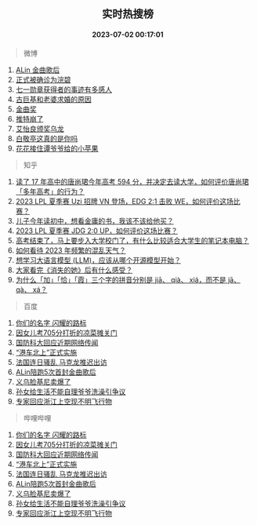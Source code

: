 <div align="center"><h2>实时热搜榜</h2><h4>2023-07-02 00:17:01</h4></div>

> 微博  

1. [ALin 金曲歌后](https://s.weibo.com/weibo?q=ALin%20%E9%87%91%E6%9B%B2%E6%AD%8C%E5%90%8E&t=31&band_rank=1&Refer=top)<br />
2. [正式被确诊为浣碧](https://s.weibo.com/weibo?q=%23%E6%AD%A3%E5%BC%8F%E8%A2%AB%E7%A1%AE%E8%AF%8A%E4%B8%BA%E6%B5%A3%E7%A2%A7%23&t=31&band_rank=2&Refer=top)<br />
3. [七一勋章获得者的事迹有多感人](https://s.weibo.com/weibo?q=%23%E4%B8%83%E4%B8%80%E5%8B%8B%E7%AB%A0%E8%8E%B7%E5%BE%97%E8%80%85%E7%9A%84%E4%BA%8B%E8%BF%B9%E6%9C%89%E5%A4%9A%E6%84%9F%E4%BA%BA%23&t=31&band_rank=3&Refer=top)<br />
4. [古巨基和老婆求婚的原因](https://s.weibo.com/weibo?q=%23%E5%8F%A4%E5%B7%A8%E5%9F%BA%E5%92%8C%E8%80%81%E5%A9%86%E6%B1%82%E5%A9%9A%E7%9A%84%E5%8E%9F%E5%9B%A0%23&t=31&band_rank=4&Refer=top)<br />
5. [金曲奖](https://s.weibo.com/weibo?q=%E9%87%91%E6%9B%B2%E5%A5%96&t=31&band_rank=5&Refer=top)<br />
6. [推特崩了](https://s.weibo.com/weibo?q=%E6%8E%A8%E7%89%B9%E5%B4%A9%E4%BA%86&t=31&band_rank=6&Refer=top)<br />
7. [艾怡良颁奖乌龙](https://s.weibo.com/weibo?q=%23%E8%89%BE%E6%80%A1%E8%89%AF%E9%A2%81%E5%A5%96%E4%B9%8C%E9%BE%99%23&t=31&band_rank=7&Refer=top)<br />
8. [白敬亭这真的是你吗](https://s.weibo.com/weibo?q=%23%E7%99%BD%E6%95%AC%E4%BA%AD%E8%BF%99%E7%9C%9F%E7%9A%84%E6%98%AF%E4%BD%A0%E5%90%97%23&t=31&band_rank=8&Refer=top)<br />
9. [花花接住谭爷爷给的小苹果](https://s.weibo.com/weibo?q=%23%E8%8A%B1%E8%8A%B1%E6%8E%A5%E4%BD%8F%E8%B0%AD%E7%88%B7%E7%88%B7%E7%BB%99%E7%9A%84%E5%B0%8F%E8%8B%B9%E6%9E%9C%23&t=31&band_rank=9&Refer=top)<br />

> 知乎  

1. [读了 17 年高中的唐尚珺今年高考 594 分，并决定去读大学，如何评价唐尚珺「多年高考」的行为？](https://www.zhihu.com/question/609651139)<br />
2. [2023 LPL 夏季赛 Uzi 招牌 VN 登场，EDG 2:1 击败 WE，如何评价这场比赛？](https://www.zhihu.com/question/609805906)<br />
3. [儿子今年读初中，想看金庸的书，我该不该给他买？](https://www.zhihu.com/question/609342307)<br />
4. [2023 LPL 夏季赛 JDG 2:0 UP，如何评价这场比赛？](https://www.zhihu.com/question/609792660)<br />
5. [高考结束了，马上要步入大学校门了，有什么比较适合大学生的笔记本电脑？](https://www.zhihu.com/question/606656875)<br />
6. [如何看待 2023 年频繁的混乱天气？](https://www.zhihu.com/question/597012158)<br />
7. [想学习大语言模型 (LLM)，应该从哪个开源模型开始？](https://www.zhihu.com/question/608820310)<br />
8. [大家看完《消失的她》后有什么感受？](https://www.zhihu.com/question/609070712)<br />
9. [为什么「加」「恰」「霞」三个字的拼音分别是 jiā、 qià、 xiá，而不是 jā、 qà、 xá？](https://www.zhihu.com/question/609163323)<br />

> 百度  

1. [你们的名字 闪耀的路标](https://www.baidu.com/s?wd=%E4%BD%A0%E4%BB%AC%E7%9A%84%E5%90%8D%E5%AD%97+%E9%97%AA%E8%80%80%E7%9A%84%E8%B7%AF%E6%A0%87&sa=fyb_news&rsv_dl=fyb_news)<br />
2. [因女儿考705分打折的凉菜摊关门](https://www.baidu.com/s?wd=%E5%9B%A0%E5%A5%B3%E5%84%BF%E8%80%83705%E5%88%86%E6%89%93%E6%8A%98%E7%9A%84%E5%87%89%E8%8F%9C%E6%91%8A%E5%85%B3%E9%97%A8&sa=fyb_news&rsv_dl=fyb_news)<br />
3. [国防科大回应近期网络传闻](https://www.baidu.com/s?wd=%E5%9B%BD%E9%98%B2%E7%A7%91%E5%A4%A7%E5%9B%9E%E5%BA%94%E8%BF%91%E6%9C%9F%E7%BD%91%E7%BB%9C%E4%BC%A0%E9%97%BB&sa=fyb_news&rsv_dl=fyb_news)<br />
4. [“港车北上”正式实施](https://www.baidu.com/s?wd=%E2%80%9C%E6%B8%AF%E8%BD%A6%E5%8C%97%E4%B8%8A%E2%80%9D%E6%AD%A3%E5%BC%8F%E5%AE%9E%E6%96%BD&sa=fyb_news&rsv_dl=fyb_news)<br />
5. [法国连日骚乱 马克龙推迟出访](https://www.baidu.com/s?wd=%E6%B3%95%E5%9B%BD%E8%BF%9E%E6%97%A5%E9%AA%9A%E4%B9%B1+%E9%A9%AC%E5%85%8B%E9%BE%99%E6%8E%A8%E8%BF%9F%E5%87%BA%E8%AE%BF&sa=fyb_news&rsv_dl=fyb_news)<br />
6. [ALin陪跑5次首封金曲歌后](https://www.baidu.com/s?wd=ALin%E9%99%AA%E8%B7%915%E6%AC%A1%E9%A6%96%E5%B0%81%E9%87%91%E6%9B%B2%E6%AD%8C%E5%90%8E&sa=fyb_news&rsv_dl=fyb_news)<br />
7. [义乌脸基尼卖爆了](https://www.baidu.com/s?wd=%E4%B9%89%E4%B9%8C%E8%84%B8%E5%9F%BA%E5%B0%BC%E5%8D%96%E7%88%86%E4%BA%86&sa=fyb_news&rsv_dl=fyb_news)<br />
8. [孙女给生活不能自理爷爷洗澡引争议](https://www.baidu.com/s?wd=%E5%AD%99%E5%A5%B3%E7%BB%99%E7%94%9F%E6%B4%BB%E4%B8%8D%E8%83%BD%E8%87%AA%E7%90%86%E7%88%B7%E7%88%B7%E6%B4%97%E6%BE%A1%E5%BC%95%E4%BA%89%E8%AE%AE&sa=fyb_news&rsv_dl=fyb_news)<br />
9. [专家回应浙江上空现不明飞行物](https://www.baidu.com/s?wd=%E4%B8%93%E5%AE%B6%E5%9B%9E%E5%BA%94%E6%B5%99%E6%B1%9F%E4%B8%8A%E7%A9%BA%E7%8E%B0%E4%B8%8D%E6%98%8E%E9%A3%9E%E8%A1%8C%E7%89%A9&sa=fyb_news&rsv_dl=fyb_news)<br />

> 哔哩哔哩  

1. [你们的名字 闪耀的路标](https://www.baidu.com/s?wd=%E4%BD%A0%E4%BB%AC%E7%9A%84%E5%90%8D%E5%AD%97+%E9%97%AA%E8%80%80%E7%9A%84%E8%B7%AF%E6%A0%87&sa=fyb_news&rsv_dl=fyb_news)<br />
2. [因女儿考705分打折的凉菜摊关门](https://www.baidu.com/s?wd=%E5%9B%A0%E5%A5%B3%E5%84%BF%E8%80%83705%E5%88%86%E6%89%93%E6%8A%98%E7%9A%84%E5%87%89%E8%8F%9C%E6%91%8A%E5%85%B3%E9%97%A8&sa=fyb_news&rsv_dl=fyb_news)<br />
3. [国防科大回应近期网络传闻](https://www.baidu.com/s?wd=%E5%9B%BD%E9%98%B2%E7%A7%91%E5%A4%A7%E5%9B%9E%E5%BA%94%E8%BF%91%E6%9C%9F%E7%BD%91%E7%BB%9C%E4%BC%A0%E9%97%BB&sa=fyb_news&rsv_dl=fyb_news)<br />
4. [“港车北上”正式实施](https://www.baidu.com/s?wd=%E2%80%9C%E6%B8%AF%E8%BD%A6%E5%8C%97%E4%B8%8A%E2%80%9D%E6%AD%A3%E5%BC%8F%E5%AE%9E%E6%96%BD&sa=fyb_news&rsv_dl=fyb_news)<br />
5. [法国连日骚乱 马克龙推迟出访](https://www.baidu.com/s?wd=%E6%B3%95%E5%9B%BD%E8%BF%9E%E6%97%A5%E9%AA%9A%E4%B9%B1+%E9%A9%AC%E5%85%8B%E9%BE%99%E6%8E%A8%E8%BF%9F%E5%87%BA%E8%AE%BF&sa=fyb_news&rsv_dl=fyb_news)<br />
6. [ALin陪跑5次首封金曲歌后](https://www.baidu.com/s?wd=ALin%E9%99%AA%E8%B7%915%E6%AC%A1%E9%A6%96%E5%B0%81%E9%87%91%E6%9B%B2%E6%AD%8C%E5%90%8E&sa=fyb_news&rsv_dl=fyb_news)<br />
7. [义乌脸基尼卖爆了](https://www.baidu.com/s?wd=%E4%B9%89%E4%B9%8C%E8%84%B8%E5%9F%BA%E5%B0%BC%E5%8D%96%E7%88%86%E4%BA%86&sa=fyb_news&rsv_dl=fyb_news)<br />
8. [孙女给生活不能自理爷爷洗澡引争议](https://www.baidu.com/s?wd=%E5%AD%99%E5%A5%B3%E7%BB%99%E7%94%9F%E6%B4%BB%E4%B8%8D%E8%83%BD%E8%87%AA%E7%90%86%E7%88%B7%E7%88%B7%E6%B4%97%E6%BE%A1%E5%BC%95%E4%BA%89%E8%AE%AE&sa=fyb_news&rsv_dl=fyb_news)<br />
9. [专家回应浙江上空现不明飞行物](https://www.baidu.com/s?wd=%E4%B8%93%E5%AE%B6%E5%9B%9E%E5%BA%94%E6%B5%99%E6%B1%9F%E4%B8%8A%E7%A9%BA%E7%8E%B0%E4%B8%8D%E6%98%8E%E9%A3%9E%E8%A1%8C%E7%89%A9&sa=fyb_news&rsv_dl=fyb_news)<br />
